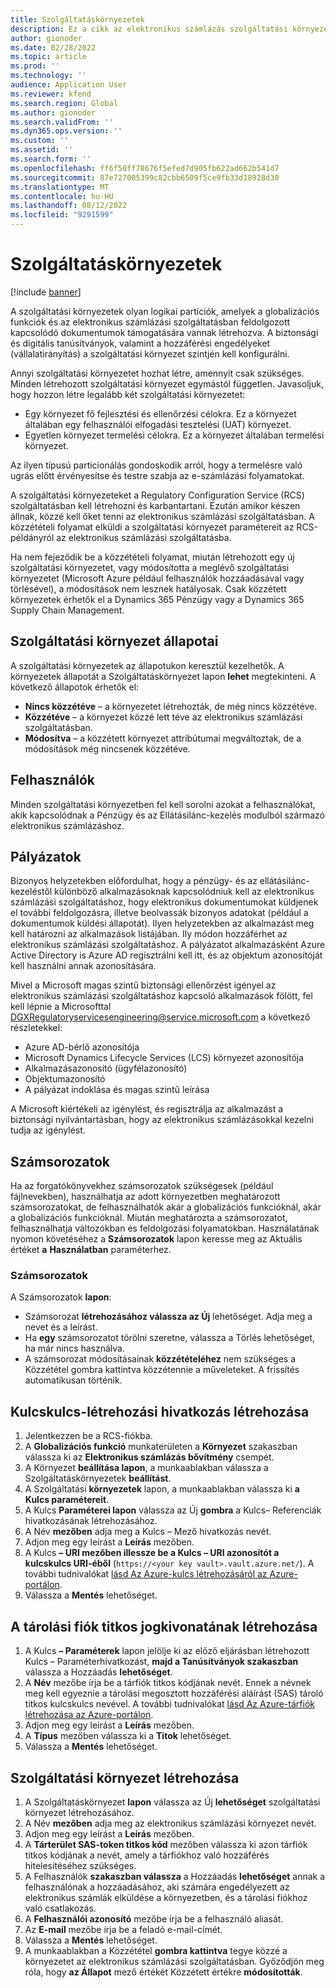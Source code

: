 ```yaml
---
title: Szolgáltatáskörnyezetek
description: Ez a cikk az elektronikus számlázás szolgáltatási környezeteit mutatja be, és bemutatja a beállításuk lépéseit.
author: gionoder
ms.date: 02/28/2022
ms.topic: article
ms.prod: ''
ms.technology: ''
audience: Application User
ms.reviewer: kfend
ms.search.region: Global
ms.author: gionoder
ms.search.validFrom: ''
ms.dyn365.ops.version: ''
ms.custom: ''
ms.assetid: ''
ms.search.form: ''
ms.openlocfilehash: ff6f50ff78676f5efed7d905fb622ad662b541d7
ms.sourcegitcommit: 87e727005399c82cbb6509f5ce9fb33d18928d30
ms.translationtype: MT
ms.contentlocale: hu-HU
ms.lasthandoff: 08/12/2022
ms.locfileid: "9291599"
---
```

# <a name="service-environments"></a>Szolgáltatáskörnyezetek

[!include [banner](../includes/banner.md)]

A szolgáltatási környezetek olyan logikai partíciók, amelyek a globalizációs funkciók és az elektronikus számlázási szolgáltatásban feldolgozott kapcsolódó dokumentumok támogatására vannak létrehozva. A biztonsági és digitális tanúsítványok, valamint a hozzáférési engedélyeket (vállalatirányítás) a szolgáltatási környezet szintjén kell konfigurálni.

Annyi szolgáltatási környezetet hozhat létre, amennyit csak szükséges. Minden létrehozott szolgáltatási környezet egymástól független. Javasoljuk, hogy hozzon létre legalább két szolgáltatási környezetet:

- Egy környezet fő fejlesztési és ellenőrzési célokra. Ez a környezet általában egy felhasználói elfogadási tesztelési (UAT) környezet.
- Egyetlen környezet termelési célokra. Ez a környezet általában termelési környezet.

Az ilyen típusú particionálás gondoskodik arról, hogy a termelésre való ugrás előtt érvényesítse és testre szabja az e-számlázási folyamatokat.

A szolgáltatási környezeteket a Regulatory Configuration Service (RCS) szolgáltatásban kell létrehozni és karbantartani. Ezután amikor készen állnak, közzé kell őket tenni az elektronikus számlázási szolgáltatásban. A közzétételi folyamat elküldi a szolgáltatási környezet paramétereit az RCS-példányról az elektronikus számlázási szolgáltatásba.

Ha nem fejeződik be a közzétételi folyamat, miután létrehozott egy új szolgáltatási környezetet, vagy módosította a meglévő szolgáltatási környezetet (Microsoft Azure például felhasználók hozzáadásával vagy törlésével), a módosítások nem lesznek hatályosak. Csak közzétett környezetek érhetők el a Dynamics 365 Pénzügy vagy a Dynamics 365 Supply Chain Management.

## <a name="service-environment-statuses"></a>Szolgáltatási környezet állapotai

A szolgáltatási környezetek az állapotukon keresztül kezelhetők. A környezetek állapotát a Szolgáltatáskörnyezet lapon **lehet** megtekinteni. A következő állapotok érhetők el:

- **Nincs közzétéve** – a környezetet létrehozták, de még nincs közzétéve.
- **Közzétéve** – a környezet közzé lett téve az elektronikus számlázási szolgáltatásban.
- **Módosítva** – a közzétett környezet attribútumai megváltoztak, de a módosítások még nincsenek közzétéve.

## <a name="users"></a>Felhasználók

Minden szolgáltatási környezetben fel kell sorolni azokat a felhasználókat, akik kapcsolódnak a Pénzügy és az Ellátásilánc-kezelés modulból származó elektronikus számlázáshoz.

## <a name="applications"></a>Pályázatok

Bizonyos helyzetekben előfordulhat, hogy a pénzügy- és az ellátásilánc-kezeléstől különböző alkalmazásoknak kapcsolódniuk kell az elektronikus számlázási szolgáltatáshoz, hogy elektronikus dokumentumokat küldjenek el további feldolgozásra, illetve beolvassák bizonyos adatokat (például a dokumentumok küldési állapotát). Ilyen helyzetekben az alkalmazást meg kell határozni az alkalmazások listájában. Ily módon hozzáférhet az elektronikus számlázási szolgáltatáshoz. A pályázatot alkalmazásként Azure Active Directory is Azure AD regisztrálni kell itt, és az objektum azonosítóját kell használni annak azonosítására. 

Mivel a Microsoft magas szintű biztonsági ellenőrzést igényel az elektronikus számlázási szolgáltatáshoz kapcsoló alkalmazások fölött, fel kell lépnie a Microsofttal <DGXRegulatoryservicesengineering@service.microsoft.com> a következő részletekkel:

- Azure AD-bérlő azonosítója
- Microsoft Dynamics Lifecycle Services (LCS) környezet azonosítója
- Alkalmazásazonosító (ügyfélazonosító)
- Objektumazonosító
- A pályázat indoklása és magas szintű leírása

A Microsoft kiértékeli az igénylést, és regisztrálja az alkalmazást a biztonsági nyilvántartásban, hogy az elektronikus számlázásokkal kezelni tudja az igénylést.

## <a name="number-sequences"></a>Számsorozatok

Ha az forgatókönyvekhez számsorozatok szükségesek (például fájlnevekben), használhatja az adott környezetben meghatározott számsorozatokat, de felhasználhatók akár a globalizációs funkcióknál, akár a globalizációs funkcióknál. Miután meghatározta a számsorozatot, felhasználhatja változókban és feldolgozási folyamatokban. Használatának nyomon követéséhez a **Számsorozatok** lapon keresse meg az Aktuális értéket **a** **Használatban** paraméterhez.

### <a name="working-with-number-sequences"></a>Számsorozatok
A Számsorozatok **lapon**: 

- Számsorozat **létrehozásához válassza az Új** lehetőséget. Adja meg a nevet és a leírást. 
- Ha **egy** számsorozatot törölni szeretne, válassza a Törlés lehetőséget, ha már nincs használva.
- A számsorozat módosításainak **közzétételéhez** nem szükséges a Közzététel gombra kattintva közzétennie a műveleteket. A frissítés automatikusan történik.

## <a name="create-a-key-vault-reference"></a>Kulcskulcs-létrehozási hivatkozás létrehozása

1. Jelentkezzen be a RCS-fiókba.
2. A **Globalizációs funkció** munkaterületen a **Környezet** szakaszban válassza ki az **Elektronikus számlázás bővítmény** csempét.
3. A Környezet **beállítása lapon**, a munkaablakban válassza a Szolgáltatáskörnyezetek **beállítást**.
4. A Szolgáltatási **környezetek** lapon, a munkaablakban válassza ki **a Kulcs paramétereit**.
5. A Kulcs **Paraméterei lapon** válassza az Új **gombra** a Kulcs– Referenciák hivatkozásának létrehozásához.
6. A Név **mezőben** adja meg a Kulcs – Mező hivatkozás nevét.
7. Adjon meg egy leírást a **Leírás** mezőben.
8. A Kulcs **– URI mezőben illessze be a Kulcs – URI azonosítót a kulcskulcs URI-éből** (`https://<your key vault>.vault.azure.net/`). A további tudnivalókat [lásd Az Azure-kulcs létrehozásáról az Azure-portálon](e-invoicing-create-azure-key-vault-azure-portal.md).
9. Válassza a **Mentés** lehetőséget.
    
## <a name="create-a-secret-for-the-storage-account-secret-token"></a>A tárolási fiók titkos jogkivonatának létrehozása

1. A Kulcs **– Paraméterek** lapon jelölje ki az előző eljárásban létrehozott Kulcs – Paraméterhivatkozást, **majd a Tanúsítványok szakaszban** válassza a Hozzáadás **lehetőséget**.
2. A **Név** mezőbe írja be a tárfiók titkos kódjának nevét. Ennek a névnek meg kell egyeznie a tárolási megosztott hozzáférési aláírást (SAS) tároló titkos kulcskulcs nevével. A további tudnivalókat [lásd Az Azure-tárfiók létrehozása az Azure-portálon](e-invoicing-create-azure-storage-account-azure-portal.md). 
3. Adjon meg egy leírást a **Leírás** mezőben.
4. A **Típus** mezőben válassza ki a **Titok** lehetőséget.
5. Válassza a **Mentés** lehetőséget.
    
## <a name="create-a-service-environment"></a>Szolgáltatási környezet létrehozása

1. A Szolgáltatáskörnyezet **lapon** válassza az Új **lehetőséget** szolgáltatási környezet létrehozásához.
2. A Név **mezőben** adja meg az elektronikus számlázási környezet nevét.
3. Adjon meg egy leírást a **Leírás** mezőben.
4. A **Tárterület SAS-token titkos kód** mezőben válassza ki azon tárfiók titkos kódjának a nevét, amely a tárfiókhoz való hozzáférés hitelesítéséhez szükséges.
5. A Felhasználók **szakaszban válassza** a Hozzáadás **lehetőséget** annak a felhasználónak a hozzáadásához, aki számára engedélyezett az elektronikus számlák elküldése a környezetben, és a tárolási fiókhoz való csatlakozás.
6. A **Felhasználói azonosító** mezőbe írja be a felhasználó aliasát. 
7. Az **E-mail** mezőbe írja be a feladó e-mail-címét.
8. Válassza a **Mentés** lehetőséget.
9. A munkaablakban a Közzététel **gombra kattintva** tegye közzé a környezetet az elektronikus számlázási szolgáltatásban. Győződjön meg róla, hogy **az Állapot** mező értékét Közzétett értékre **módosították**.
